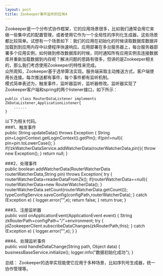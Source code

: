 ```yaml
---
layout: post
title: Zookeeper事件监听的应用4
---
```

Zookeeper是一个分布式协作框架，它的应用场景很多，比如我们通常会用它来做一些集中式的配置管理，或者使用它作为一个全局性的序列化生成器，这些场景都比较简单。试想有一个场景如下：我们的应用在初始化的时候读取数据库数据并加载到到应用内存中以便程序快速响应。应用部署在多台服务器上，每台服务器部署多个应用实例，如何做到修改数据库的时候，同时通知所有应用实例去连接数据库并重新加载数据到内存呢？解决问题的思路有很多，但讲的是Zookeeper相关的，那么我们考虑使用Zookeeper的特性来完成。  
众所周知，Zookeeper基于选举算法实现。服务端采取主动推送方式，客户端使用长连接。每次推送都有事件，每个事件都有监听机制。  
模式简单表述为，触发事件，监听器监听，监听器修改。监听器实现了Zookeeper客户端和spring的两个listener接口，如下所示：  

    public class RouterDataListener implements ZkDataListener,ApplicationListener{
        ......
    }
	
以下为相关代码。  
###1、触发事件  
    public String updateData() throws Exception {
        String pin=LoginContext.getLoginContext().getPin();
        if(pin!=null){
            pin=pin.toLowerCase();
        }
        if(!zkWatcherDataService.addWatcherData(routerWatcherData,pin)){
            throw new Exception();
        }
        return null;
    }
	
###2、处理事件  
    public boolean addWatcherData(RouterWatcherData routerWatcherData,String pin) throws Exception{
        try {
            routerWatcherData=readerDataFromZk();
            if(routerWatcherData==null){
                routerWatcherData=new RouterWatcherData();
            }
            routerWatcherData.setCount(routerWatcherData.getCount());
            typeConfigService.saveConfig(configPath,routerWatcherData);
        } catch (Exception e) {
            logger.error("",e);
            return false;
        }
        return true;
    }
	
###3、注册监听器  
    public void onApplicationEvent(ApplicationEvent event) {
        String zkRouterPath=configPath+"/"+environment;
        try {
            jdZookeeperClient.subscribeDataChanges(zkRouterPath,this);
        } catch (Exception e) {
            logger.error("",e);
        }
    }
	
###4、处理监听事件  
    public void handleDataChange(String path, Object data) {
        businessBaseService.initialize();
        logger.info("数据初始化成功");
    }

总结：
Zookeeper的选举实现能使它应用于多种场景，比如序列号生成器，统一协作管理等。



